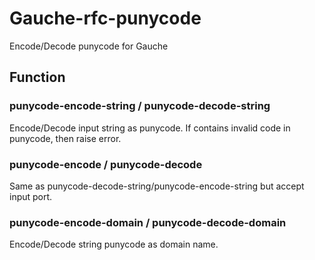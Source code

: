 Gauche-rfc-punycode
===================

Encode/Decode punycode for Gauche


## Function

### punycode-encode-string / punycode-decode-string

Encode/Decode input string as punycode.
If contains invalid code in punycode, then raise error.

### punycode-encode / punycode-decode

Same as punycode-decode-string/punycode-encode-string but accept input port.

### punycode-encode-domain / punycode-decode-domain

Encode/Decode string punycode as domain name.
